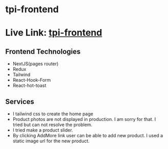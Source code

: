# tpi-frontend

# Live Link: [tpi-frontend](https://loquacious-capybara-9cc89a.netlify.app/)

## Frontend Technologies

- NextJS(pages router)
- Redux
- Tailwind
- React-Hook-Form
- React-hot-toast

## Services

- I tailwind css to create the home page
- Product photos are not displayed in production. I am sorry for that. I tried
  but can not resolve the problem.
- I tried make a product slider.
- By clicking AddMore link user can be able to add new product. I used a static
  image url for the new product.
